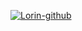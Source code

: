 [![Lorin-github](https://github-readme-stats.vercel.app/api?username=Lorin-github)](https://github.com/anuraghazra/github-readme-stats)

